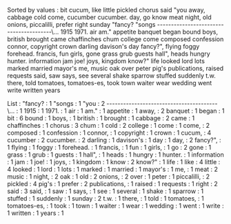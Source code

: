 Sorted by values :
bit cucum, like little pickled chorus said "you away, cabbage cold come, cucumber cucumber. day, go know meat night, old onions, piccalilli, prefer right sunday "fancy? "songs ----------------------------------------\\... 1915 1971. air am." appetite banquet began bound boys, british brought came chaffinches chum college come composed confession connor, copyright crown darling davison's day fancy?", flying foggy forehead. francis, fun girls, gone grass grub guests hall", heads hungry hunter. information jam joe! joys, kingdom know?" life looked lord lots marked married mayor's me, music oak over peter pig's publications, raised requests said, saw says, see several shake sparrow stuffed suddenly t.w. there, told tomatoes, tomatoes-es, took town waiter wear wedding went write written years 

List :
"fancy? : 1
"songs : 1
"you : 2
----------------------------------------\\... : 1
1915 : 1
1971. : 1
air : 1
am." : 1
appetite : 1
away, : 2
banquet : 1
began : 1
bit : 6
bound : 1
boys, : 1
british : 1
brought : 1
cabbage : 2
came : 1
chaffinches : 1
chorus : 3
chum : 1
cold : 2
college : 1
come : 1
come, : 2
composed : 1
confession : 1
connor, : 1
copyright : 1
crown : 1
cucum, : 4
cucumber : 2
cucumber. : 2
darling : 1
davison's : 1
day : 1
day, : 2
fancy?", : 1
flying : 1
foggy : 1
forehead. : 1
francis, : 1
fun : 1
girls, : 1
go : 2
gone : 1
grass : 1
grub : 1
guests : 1
hall", : 1
heads : 1
hungry : 1
hunter. : 1
information : 1
jam : 1
joe! : 1
joys, : 1
kingdom : 1
know : 2
know?" : 1
life : 1
like : 4
little : 4
looked : 1
lord : 1
lots : 1
marked : 1
married : 1
mayor's : 1
me, : 1
meat : 2
music : 1
night, : 2
oak : 1
old : 2
onions, : 2
over : 1
peter : 1
piccalilli, : 2
pickled : 4
pig's : 1
prefer : 2
publications, : 1
raised : 1
requests : 1
right : 2
said : 3
said, : 1
saw : 1
says, : 1
see : 1
several : 1
shake : 1
sparrow : 1
stuffed : 1
suddenly : 1
sunday : 2
t.w. : 1
there, : 1
told : 1
tomatoes, : 1
tomatoes-es, : 1
took : 1
town : 1
waiter : 1
wear : 1
wedding : 1
went : 1
write : 1
written : 1
years : 1
